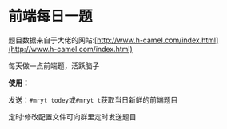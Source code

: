 # 前端每日一题

题目数据来自于大佬的网站:[http://www.h-camel.com/index.html](http://www.h-camel.com/index.html)

每天做一点前端题，活跃脑子


**使用：**

发送：`#mryt todey`或`#mryt t`获取当日新鲜的前端题目

定时:修改配置文件可向群里定时发送题目